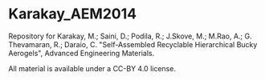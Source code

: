Karakay_AEM2014
===============

Repository for Karakay, M.; Saini, D.; Podila, R.; J.Skove, M.; M.Rao, A.; G. Thevamaran, R.; Daraio, C. "Self-Assembled Recyclable Hierarchical Bucky Aerogels", Advanced Engineering Materials.

All material is available under a CC-BY 4.0 license.
